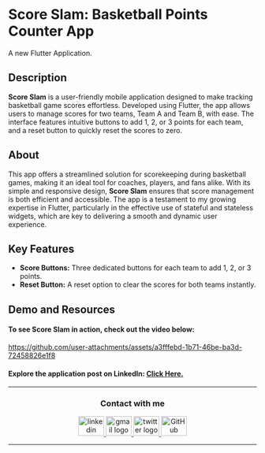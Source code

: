 # Score Slam: Basketball Points Counter App
A new Flutter Application.


## Description
**Score Slam** is a user-friendly mobile application designed to make tracking basketball game scores effortless. Developed using Flutter, the app allows users to manage scores for two teams, Team A and Team B, with ease. The interface features intuitive buttons to add 1, 2, or 3 points for each team, and a reset button to quickly reset the scores to zero.


## About
This app offers a streamlined solution for scorekeeping during basketball games, making it an ideal tool for coaches, players, and fans alike. With its simple and responsive design, **Score Slam** ensures that score management is both efficient and accessible. The app is a testament to my growing expertise in Flutter, particularly in the effective use of stateful and stateless widgets, which are key to delivering a smooth and dynamic user experience.


## Key Features
- **Score Buttons:** Three dedicated buttons for each team to add 1, 2, or 3 points.
- **Reset Button:** A reset option to clear the scores for both teams instantly.


## Demo and Resources
#### To see Score Slam in action, check out the video below:
https://github.com/user-attachments/assets/a3fffebd-1b71-46be-ba3d-72458826e1f8

#### Explore the application post on LinkedIn: <a target="_blank" href="https://www.linkedin.com/posts/theahmedhany_dart-flutter-scoreslamapp-activity-7227951784290340865-BPrf/"> Click Here. </a>

-----

<h3 align="center">
    Contact with me
</h3>

<div align="center">
  <a href="https://www.linkedin.com/in/theahmedhany/" target="_blank">
    <img src="https://skillicons.dev/icons?i=linkedin&theme=dark" width="52" height="40" alt="linkedin logo"/>
  </a>
  <a href="mailto:a7medhanyshokry@gmail.com" target="_blank">
    <img src="https://skillicons.dev/icons?i=gmail&theme=light" width="52" height="40" alt="gmail logo"/> 
  </a>
  <a href="https://x.com/theahmedhany" target="_blank">
    <img src="https://skillicons.dev/icons?i=twitter&theme=dark" width="52" height="40" alt="twitter logo"/>
  </a>
  <a href="https://github.com/theahmedhany" target="_blank">
    <img src="https://skillicons.dev/icons?i=github&theme=dark" width="52" height="40" alt="GitHub logo"/>
  </a>
</div>

-----
